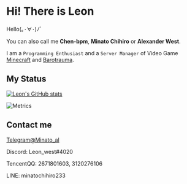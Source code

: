# Hi! There is Leon

Hello(｡･∀･)ﾉﾞ

You can also call me **Chen-bpm**, **Minato Chihiro** or **Alexander West**.

I am a `Programming Enthusiast` and a `Server Manager` of Video Game [Minecraft](https://www.minecraft.net/) and [Barotrauma](https://barotraumagame.com/).

## My Status

[![Leon's GitHub stats](https://github-readme-stats.vercel.app/api?username=Chen-bpm&theme=github_dark&show_icons=true&hide_border=true)](https://github.com/Chen-bpm)

![Metrics](https://metrics.lecoq.io/Chen-bpm?template=classic&languages=1&base.indepth=false&languages.limit=8&languages.threshold=0%25&languages.other=false&languages.colors=github&languages.sections=most-used&languages.indepth=false&languages.analysis.timeout=15&languages.categories=markup%2C%20programming&languages.recent.categories=markup%2C%20programming&languages.recent.load=300&languages.recent.days=14&config.timezone=Asia%2FShanghai)

## Contact me

[Telegram@Minato_al](https://t.me/Minato_al)

Discord: Leon_west#4020

TencentQQ: 2671801603, 3120276106

LINE: minatochihiro233
